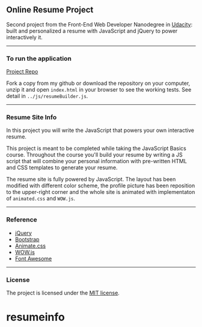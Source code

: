 ## Online Resume Project 

Second project from the Front-End Web Developer Nanodegree in <a href="https://www.udacity.com" target="_blank">Udacity</a>:
<br>
built and personalized a resume with JavaScript and jQuery to power interactively it.

---

### To run the application

[Project Repo](https://github.com/markchen555/Resume)

Fork a copy from my github or download the repository on your computer, unzip it and open `index.html` in your browser to see the working tests. See detail in `../js/resumeBuilder.js`.

---

### Resume Site Info

In this project you will write the JavaScript that powers your own interactive resume.

This project is meant to be completed while taking the JavaScript Basics course. Throughout the course you'll build your resume by writing a JS script that will combine your personal information with pre-written HTML and CSS templates to generate your resume.

The resume site is fully powered by JavaScript. The layout has been modified with different color scheme, the profile picture has been reposition to the upper-right corner and the whole site is animated with implementaton of `animated.css` and `WOW.js`. 

---

### Reference

- [jQuery](https://jquery.com/)
- [Bootstrap](http://getbootstrap.com/)
- [Animate.css](https://daneden.github.io/animate.css/)
- [WOW.js](http://mynameismatthieu.com/WOW/)
- [Font Awesome](http://fontawesome.io/)

---

### License

The project is licensed under the [MIT license](license.txt).
# resumeinfo
